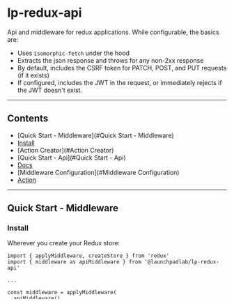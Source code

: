 # lp-redux-api
Api and middleware for redux applications. While configurable, the basics are:
+ Uses `isomorphic-fetch` under the hood
+ Extracts the json response and throws for any non-2xx response
+ By default, includes the CSRF token for PATCH, POST, and PUT requests (if it exists)
+ If configured, includes the JWT in the request, or immediately rejects if the JWT doesn't exist.

---

## Contents
+ [Quick Start - Middleware](#Quick Start - Middleware)
 + [Install](#Install)
 + [Action Creator](#Action Creator)
+ [Quick Start - Api](#Quick Start - Api)
+ [Docs](#Docs)
 + [Middleware Configuration](#Middleware Configuration)
 + [Action](#Action)

---

## Quick Start - Middleware

### Install
Wherever you create your Redux store:
```
import { applyMiddleware, createStore } from 'redux'
import { middleware as apiMiddleware } from '@launchpadlab/lp-redux-api'

...

const middleware = applyMiddleware(
  apiMiddleware(),
  ... other middleware
)

...
const reducer = ...
const initialState = ...
const store = createStore(reducer, initialState, middleware)

...


```

### Action Creator
Wherever your actions are:

```
import { LP_API } from '@launchpadlab/lp-redux-api'

export const USER_REQUEST = 'USER_REQUEST'
export const USER_SUCCESS = 'USER_SUCCESS'
export const USER_FAILURE = 'USER_FAILURE'

export function fetchUser (id) {
  return {
    [LP_API]: {
      url: `users/${id}`,
      actions: [USER_REQUEST, USER_SUCCESS, USER_FAILURE],
    },
  }
}
```

When this action is dispatched to the store, the Api Middleware will take over and:
+ Dispatch a `USER_REQUEST` action
+ Perform the api request
+ Dispatch a `USER_SUCCESS` action with the response payload if the api request is successful
+ Dispatch a `USER_FAILURE` action with the response payload if the api request fails

Actions can be defined in the following ways:

+ As an action type `string` (shown above)
+ As an action `object`
+ As an action creator `function`

If you'd rather use it, `types` is an alias for `actions`.

## Quick Start - Api
You can use the api logic directly to make requests and handle the Promise yourself. You get the same benefits in terms of CSRF and JWT authentication, but no actions are dispatched.

```
import { api } from '@launchpadlab/lp-redux-api'

const userData = {
  firstName: 'Dave',
  lastName: 'Corwin'
}

api.post('users', userData, true)
  .then(json => console.log(json))
  .catch(error => console.log(error))
```
## Docs
### Middleware Configuration
The middleware can be configured when created by passing in an object with the following options, defaults are specified:
```
{
  /*
   * Require JWT on each request by default. Can be overridden on a per action * basis.
   */
  authenticated: false,

  /*
   * Require CSRF on applicable requests. If `true` uses the default selector
   * of `meta[name='csrf-token']` to find the token. If a string is specified,
   * then it will look for a `meta` tag with that name.
   */
  csrf:          true,

  /*
   * The key in localStorage where the JWT is stored.
   */
  tokenName:    'token',

  /*
   * An action creator to be called and dispatched when the server rejects a
   * request with a status of `unauthorized`.
   */
  onUnauthorized: null,

  /*
   * root path to be prepended to `url` provided in the action.
   */
  root:           null,
}
```

